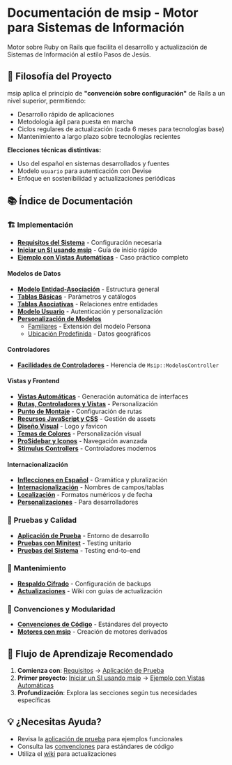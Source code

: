 # Documentación de msip - Motor para Sistemas de Información

Motor sobre Ruby on Rails que facilita el desarrollo y actualización de Sistemas
de Información al estilo Pasos de Jesús.

## 🎯 Filosofía del Proyecto

msip aplica el principio de **"convención sobre configuración"** de Rails a un
nivel superior, permitiendo:
- Desarrollo rápido de aplicaciones
- Metodología ágil para puesta en marcha
- Ciclos regulares de actualización (cada 6 meses para tecnologías base)
- Mantenimiento a largo plazo sobre tecnologías recientes

**Elecciones técnicas distintivas:**
- Uso del español en sistemas desarrollados y fuentes
- Modelo `usuario` para autenticación con Devise
- Enfoque en sostenibilidad y actualizaciones periódicas

## 📚 Índice de Documentación

### 🏗️ **Implementación**
- **[Requisitos del Sistema](requisitos.md)** - Configuración necesaria
- **[Iniciar un SI usando msip](iniciar-si-usando-msip.md)** - Guía de inicio
  rápido
- **[Ejemplo con Vistas Automáticas](ejemplo-con-vistas-automaticas.md)** - Caso
  práctico completo

#### **Modelos de Datos**
- **[Modelo Entidad-Asociación](modelo-entidad-asociacion.md)** - Estructura
  general
- **[Tablas Básicas](tablas-basicas.md)** - Parámetros y catálogos
- **[Tablas Asociativas](tablas-asociativas.md)** - Relaciones entre entidades
- **[Modelo Usuario](modelo-usuario.md)** - Autenticación y personalización
- **[Personalización de Modelos](personalizacion-de-modelos.md)**
  - [Familiares](familiares.md) - Extensión del modelo Persona
  - [Ubicación Predefinida](ubicacionpre.md) - Datos geográficos

#### **Controladores**
- **[Facilidades de Controladores](facilidades-controlador.md)** - Herencia de
  `Msip::ModelosController`

#### **Vistas y Frontend**
- **[Vistas Automáticas](vistas-automaticas.md)** - Generación automática de
  interfaces
- **[Rutas, Controladores y Vistas](rutas-controladores-vistas.md)** -
  Personalización
- **[Punto de Montaje](punto-de-montaje.md)** - Configuración de rutas
- **[Recursos JavaScript y CSS](recursos-javascript-y-css.md)** - Gestión de
  assets
- **[Diseño Visual](diseño-visual-logo-y-favicon.md)** - Logo y favicon
- **[Temas de Colores](temas.md)** - Personalización visual
- **[ProSidebar y Iconos](diseño-visual-prosidebar.md)** - Navegación avanzada
- **[Stimulus Controllers](stimulus.md)** - Controladores modernos

#### **Internacionalización**
- **[Inflecciones en Español](inflecciones_espanol.md)** - Gramática y
  pluralización
- **[Internacionalización](internacionalizacion-nombres-campos-y-tablas.md)** -
  Nombres de campos/tablas
- **[Localización](localizacion-numeros-y-fechas.md)** - Formatos numéricos y de
  fecha
- **[Personalizaciones](personalizaciones_desarrolladores.md)** - Para
  desarrolladores

### 🧪 **Pruebas y Calidad**
- **[Aplicación de Prueba](aplicacion-de-prueba.md)** - Entorno de desarrollo
- **[Pruebas con Minitest](pruebas-con-minitest.md)** - Testing unitario
- **[Pruebas del Sistema](pruebas-al-sistema-con-puppeteer.md)** - Testing
  end-to-end

### 🔧 **Mantenimiento**
- **[Respaldo Cifrado](respaldo-cifrado.md)** - Configuración de backups
- **[Actualizaciones](https://gitlab.com/pasosdeJesus/msip/wiki)** - Wiki con
  guías de actualización

### 📐 **Convenciones y Modularidad**
- **[Convenciones de Código](convenciones.md)** - Estándares del proyecto
- **[Motores con msip](iniciar-motor-con-msip.md)** - Creación de motores
  derivados

## 🚀 Flujo de Aprendizaje Recomendado

1. **Comienza con**: [Requisitos](requisitos.md) → [Aplicación de
   Prueba](aplicacion-de-prueba.md)
2. **Primer proyecto**: [Iniciar un SI usando msip](iniciar-si-usando-msip.md) →
   [Ejemplo con Vistas Automáticas](ejemplo-con-vistas-automaticas.md)
3. **Profundización**: Explora las secciones según tus necesidades específicas

## 💡 ¿Necesitas Ayuda?

- Revisa la [aplicación de prueba](aplicacion-de-prueba.md) para ejemplos
  funcionales
- Consulta las [convenciones](convenciones.md) para estándares de código
- Utiliza el [wiki](https://gitlab.com/pasosdeJesus/msip/wiki) para
  actualizaciones

